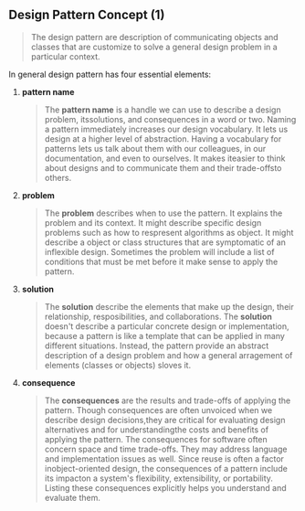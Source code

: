 ## Design Pattern Concept (1)

> The design pattern are description of communicating objects and classes that are customize to solve a general design problem in a particular context.

In general design pattern has four essential elements:

1. **pattern name**

   > The **pattern name** is a handle we can use to describe a design problem, itssolutions, and consequences in a word or two. Naming a pattern immediately increases our design vocabulary. It lets us design at a higher level of abstraction. Having a vocabulary for patterns lets us talk about them with our colleagues, in our documentation, and even to ourselves. It makes iteasier to think about designs and to communicate them and their trade-offsto others. 

2. **problem**

   > The **problem** describes when to use the pattern. It explains the problem and its context. It might describe specific design problems such as how to respresent algorithms as object. It might describe a object or class structures that are symptomatic of an inflexible design. Sometimes the problem will include a list of conditions that must be met before it make sense to apply the pattern.

3. **solution**

   > The **solution** describe the elements that make up the design, their relationship, resposibilities, and collaborations. The **solution** doesn't describe a particular concrete design or implementation, because a pattern is like a template that can be applied in many different situations.  Instead, the pattern provide an abstract description of a design problem and how a general arragement of elements (classes or objects) sloves it.

4. **consequence**

   > The **consequences** are the results and trade-offs of applying the pattern. Though consequences are often unvoiced when we describe design decisions,they are critical for evaluating design alternatives and for understandingthe costs and benefits of applying the pattern. The consequences for software often concern space and time trade-offs. They may address language and implementation issues as well. Since reuse is often a factor inobject-oriented design, the consequences of a pattern include its impacton a system's flexibility, extensibility, or portability. Listing these consequences explicitly helps you understand and evaluate them.

